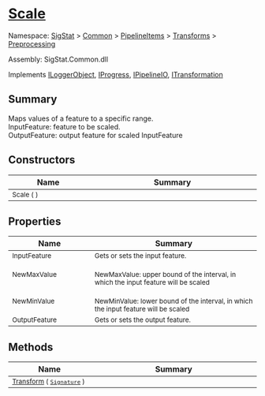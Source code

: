 # [Scale](./Scale.md)

Namespace: [SigStat]() > [Common](./../../../README.md) > [PipelineItems]() > [Transforms]() > [Preprocessing](./README.md)

Assembly: SigStat.Common.dll

Implements [ILoggerObject](./../../../ILoggerObject.md), [IProgress](./../../../Helpers/IProgress.md), [IPipelineIO](./../../../Pipeline/IPipelineIO.md), [ITransformation](./../../../ITransformation.md)

## Summary
Maps values of a feature to a specific range.  <br>InputFeature: feature to be scaled.<br>OutputFeature: output feature for scaled InputFeature

## Constructors

| Name<a href="#"><img width=160></a> | Summary<a href="#"><img width=400></a> | 
| --- | --- | 
| <sub>Scale (  )</sub>| <sub></sub>| <br>


## Properties

| Name<a href="#"><img width=160></a> | Summary<a href="#"><img width=400></a> | 
| --- | --- | 
| <sub>InputFeature</sub>| <sub>Gets or sets the input feature.</sub>| <br>
| <sub>NewMaxValue</sub>| <sub><br>NewMaxValue: upper bound of the interval, in which the input feature will be scaled</sub>| <br>
| <sub>NewMinValue</sub>| <sub><br>NewMinValue: lower bound of the interval, in which the input feature will be scaled</sub>| <br>
| <sub>OutputFeature</sub>| <sub>Gets or sets the output feature.</sub>| <br>


## Methods

| Name<a href="#"><img width=160></a> | Summary<a href="#"><img width=400></a> | 
| --- | --- | 
| <sub>[Transform](./Methods/Scale-100663855.md) ( [`Signature`](./../../../Signature.md) )</sub>| <sub></sub>| <br>


